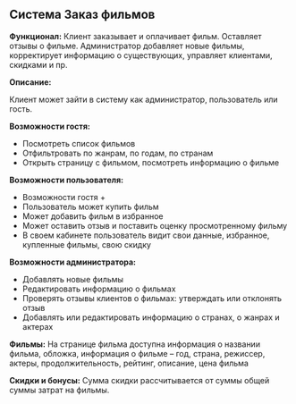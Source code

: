 <h2>Система Заказ фильмов</h2>
<b>Функционал:</b> Клиент заказывает и оплачивает фильм. Оставляет отзывы о фильме. Администратор добавляет новые фильмы, корректирует информацию о существующих, управляет клиентами, скидками и пр.

<b>Описание:</b>
<p>Клиент может зайти в систему как администратор, пользователь или гость.</p>
<b>Возможности гостя:</b>
<ul><li>Посмотреть список фильмов</li>
<li>Отфильтровать по жанрам, по годам, по странам</li>
<li>Открыть страницу с фильмом, посмотреть информацию о фильме</li></ul>

<b>Возможности пользователя:</b>
<ul><li>Возможности гостя +</li>
<li>Пользователь может купить фильм</li>
<li>Может добавить фильм в избранное</li>
<li>Может оставить отзыв и поставить оценку просмотренному фильму</li>
<li>В своем кабинете пользователь видит свои данные, избранное, купленные фильмы, свою скидку</li></ul>

<b>Возможности администратора:</b>
<ul><li>Добавлять новые фильмы</li>
<li>Редактировать информацию о фильмах</li>
<li>Проверять отзывы клиентов о фильмах: утверждать или отклонять отзыв</li>
<li>Добавлять или редактировать информацию о странах, о жанрах и актерах</li>
</ul>

<b>Фильмы:</b>
На странице фильма доступна информация о названии фильма, обложка, информация о фильме – год, страна, режиссер, актеры, продолжительность, рейтинг, описание, цена фильма

<b>Скидки и бонусы:</b>
Сумма скидки рассчитывается от суммы общей суммы затрат на фильмы.

